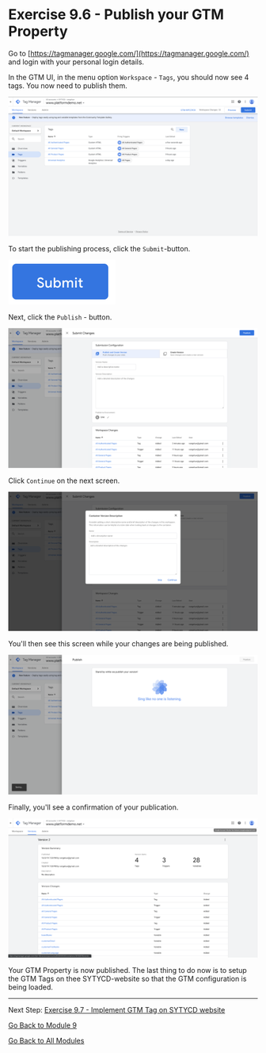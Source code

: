 # Exercise 9.6 - Publish your GTM Property

Go to [https://tagmanager.google.com/](https://tagmanager.google.com/) and login with your personal login details.

In the GTM UI, in the menu option ``Workspace`` - ``Tags``, you should now see 4 tags. You now need to publish them.

![Launch Setup](./images/workspace.png)

To start the publishing process, click the ``Submit``-button.

![Launch Setup](./images/submit.png)

Next, click the ``Publish`` - button.

![Launch Setup](./images/publish.png)

Click ``Continue`` on the next screen.

![Launch Setup](./images/continue.png)

You'll then see this screen while your changes are being published.

![Launch Setup](./images/changes.png)

Finally, you'll see a confirmation of your publication.

![Launch Setup](./images/env.png)

Your GTM Property is now published. The last thing to do now is to setup the GTM Tags on thee SYTYCD-website so that the GTM configuration is being loaded.

---

Next Step: [Exercise 9.7 - Implement GTM Tag on SYTYCD website](./ex7.md)

[Go Back to Module 9](./README.md)

[Go Back to All Modules](./../../README.md)
